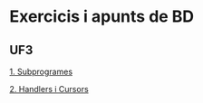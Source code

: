 # Exercicis i apunts de BD

## UF3

[1. Subprogrames](https://github.com/mhornos/DAW1-M02_BD/blob/main/Subprogrames.md)

[2. Handlers i Cursors](https://github.com/mhornos/DAW1-BD/blob/main/HandlersCursors.md)
